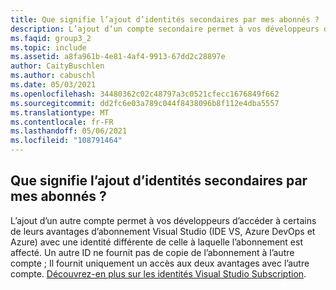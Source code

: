 ```yaml
---
title: Que signifie l’ajout d’identités secondaires par mes abonnés ?
description: L’ajout d’un compte secondaire permet à vos développeurs d’accéder à certains des avantages de leurs abonnements Visual Studio (IDE VS, Azure DevOps...
ms.faqid: group3_2
ms.topic: include
ms.assetid: a8fa961b-4e81-4af4-9913-67dd2c28897e
author: CaityBuschlen
ms.author: cabuschl
ms.date: 05/03/2021
ms.openlocfilehash: 34480362c02c48797a3c0521cfecc1676849f662
ms.sourcegitcommit: dd2fc6e03a789c044f8438096b8f112e4dba5557
ms.translationtype: MT
ms.contentlocale: fr-FR
ms.lasthandoff: 05/06/2021
ms.locfileid: "108791464"
---
```

## <a name="what-does-it-mean-when-my-subscribers-add-alternate-identities"></a>Que signifie l’ajout d’identités secondaires par mes abonnés ?

L’ajout d’un autre compte permet à vos développeurs d’accéder à certains de leurs avantages d’abonnement Visual Studio (IDE VS, Azure DevOps et Azure) avec une identité différente de celle à laquelle l’abonnement est affecté. Un autre ID ne fournit pas de copie de l’abonnement à l’autre compte ; Il fournit uniquement un accès aux deux avantages avec l’autre compte. [Découvrez-en plus sur les identités Visual Studio Subscription](https://docs.microsoft.com/visualstudio/subscriptions/vs-alternate-identity).
